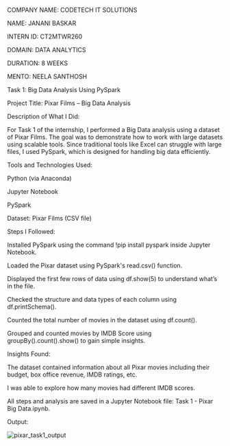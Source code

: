 COMPANY NAME: CODETECH IT SOLUTIONS

NAME: JANANI BASKAR

INTERN ID: CT2MTWR260

DOMAIN:  DATA ANALYTICS

DURATION: 8 WEEKS

MENTO: NEELA SANTHOSH

Task 1: Big Data Analysis Using PySpark

Project Title: Pixar Films – Big Data Analysis

Description of What I Did:

For Task 1 of the internship, I performed a Big Data analysis using a dataset of Pixar Films. The goal was to demonstrate how to work with large datasets using scalable tools. Since traditional tools like Excel can struggle with large files, I used PySpark, which is designed for handling big data efficiently.

Tools and Technologies Used:

Python (via Anaconda)

Jupyter Notebook

PySpark

Dataset: Pixar Films (CSV file)

Steps I Followed:

Installed PySpark using the command !pip install pyspark inside Jupyter Notebook.

Loaded the Pixar dataset using PySpark's read.csv() function.

Displayed the first few rows of data using df.show(5) to understand what’s in the file.

Checked the structure and data types of each column using df.printSchema().

Counted the total number of movies in the dataset using df.count().

Grouped and counted movies by IMDB Score using groupBy().count().show() to gain simple insights.

Insights Found:

The dataset contained information about all Pixar movies including their budget, box office revenue, IMDB ratings, etc.

I was able to explore how many movies had different IMDB scores.

All steps and analysis are saved in a Jupyter Notebook file: Task 1 - Pixar Big Data.ipynb.

Output:

![pixar_task1_output](https://github.com/user-attachments/assets/97eff9f4-9f0d-40cc-92c8-4eb0e162cd29)
